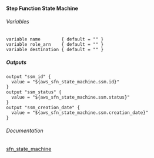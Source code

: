 ####  Step Function State Machine


###### Variables
```
variable name        { default = "" }
variable role_arn    { default = "" }
variable destination { default = "" }
```

##### Outputs
```
output "ssm_id" {
  value = "${aws_sfn_state_machine.ssm.id}"
}
output "ssm_status" {
  value = "${aws_sfn_state_machine.ssm.status}"
}
output "ssm_creation_date" {
  value = "${aws_sfn_state_machine.ssm.creation_date}"
}
```

###### Documentation
[sfn_state_machine](https://www.terraform.io/docs/providers/aws/r/sfn_state_machine.html)
